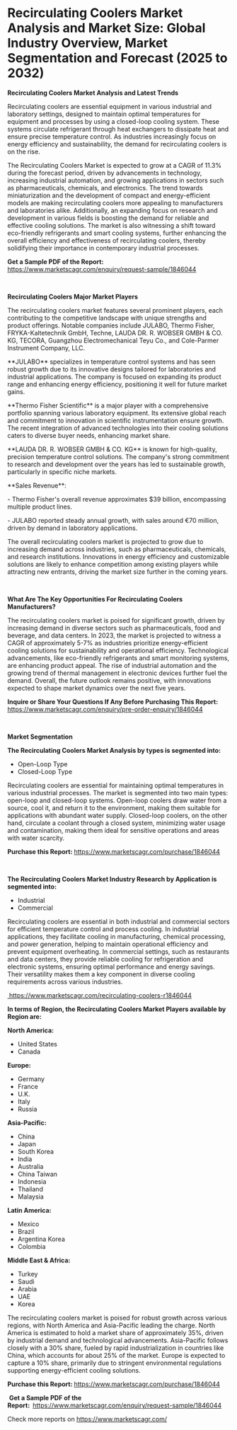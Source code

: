 <p><h1>Recirculating Coolers Market Analysis and Market Size: Global Industry Overview, Market Segmentation and Forecast (2025 to 2032)</h1></p><p><strong>Recirculating Coolers Market Analysis and Latest Trends</strong></p>
<p><p>Recirculating coolers are essential equipment in various industrial and laboratory settings, designed to maintain optimal temperatures for equipment and processes by using a closed-loop cooling system. These systems circulate refrigerant through heat exchangers to dissipate heat and ensure precise temperature control. As industries increasingly focus on energy efficiency and sustainability, the demand for recirculating coolers is on the rise.</p><p>The Recirculating Coolers Market is expected to grow at a CAGR of 11.3% during the forecast period, driven by advancements in technology, increasing industrial automation, and growing applications in sectors such as pharmaceuticals, chemicals, and electronics. The trend towards miniaturization and the development of compact and energy-efficient models are making recirculating coolers more appealing to manufacturers and laboratories alike. Additionally, an expanding focus on research and development in various fields is boosting the demand for reliable and effective cooling solutions. The market is also witnessing a shift toward eco-friendly refrigerants and smart cooling systems, further enhancing the overall efficiency and effectiveness of recirculating coolers, thereby solidifying their importance in contemporary industrial processes.</p></p>
<p><strong>Get a Sample PDF of the Report:&nbsp;</strong> <a href="https://www.marketscagr.com/enquiry/request-sample/1846044?utm_campaign=2299&utm_medium=2&utm_source=Github&utm_content=ia&utm_term=22022025&utm_id=recirculating-coolers">https://www.marketscagr.com/enquiry/request-sample/1846044</a></p>
<p>&nbsp;</p>
<p><strong>Recirculating Coolers Major Market Players</strong></p>
<p><p>The recirculating coolers market features several prominent players, each contributing to the competitive landscape with unique strengths and product offerings. Notable companies include JULABO, Thermo Fisher, FRYKA-Kaltetechnik GmbH, Techne, LAUDA DR. R. WOBSER GMBH & CO. KG, TECORA, Guangzhou Electromechanical Teyu Co., and Cole-Parmer Instrument Company, LLC.</p><p>**JULABO** specializes in temperature control systems and has seen robust growth due to its innovative designs tailored for laboratories and industrial applications. The company is focused on expanding its product range and enhancing energy efficiency, positioning it well for future market gains.</p><p>**Thermo Fisher Scientific** is a major player with a comprehensive portfolio spanning various laboratory equipment. Its extensive global reach and commitment to innovation in scientific instrumentation ensure growth. The recent integration of advanced technologies into their cooling solutions caters to diverse buyer needs, enhancing market share.</p><p>**LAUDA DR. R. WOBSER GMBH & CO. KG** is known for high-quality, precision temperature control solutions. The company's strong commitment to research and development over the years has led to sustainable growth, particularly in specific niche markets.</p><p>**Sales Revenue**: </p><p>- Thermo Fisher's overall revenue approximates $39 billion, encompassing multiple product lines.</p><p>- JULABO reported steady annual growth, with sales around €70 million, driven by demand in laboratory applications.</p><p>The overall recirculating coolers market is projected to grow due to increasing demand across industries, such as pharmaceuticals, chemicals, and research institutions. Innovations in energy efficiency and customizable solutions are likely to enhance competition among existing players while attracting new entrants, driving the market size further in the coming years.</p></p>
<p>&nbsp;</p>
<p><strong>What Are The Key Opportunities For Recirculating Coolers Manufacturers?</strong></p>
<p><p>The recirculating coolers market is poised for significant growth, driven by increasing demand in diverse sectors such as pharmaceuticals, food and beverage, and data centers. In 2023, the market is projected to witness a CAGR of approximately 5-7% as industries prioritize energy-efficient cooling solutions for sustainability and operational efficiency. Technological advancements, like eco-friendly refrigerants and smart monitoring systems, are enhancing product appeal. The rise of industrial automation and the growing trend of thermal management in electronic devices further fuel the demand. Overall, the future outlook remains positive, with innovations expected to shape market dynamics over the next five years.</p></p>
<p><strong>Inquire or Share Your Questions If Any Before Purchasing This Report:</strong> <a href="https://www.marketscagr.com/enquiry/pre-order-enquiry/1846044?utm_campaign=2299&utm_medium=2&utm_source=Github&utm_content=ia&utm_term=22022025&utm_id=recirculating-coolers">https://www.marketscagr.com/enquiry/pre-order-enquiry/1846044</a></p>
<p>&nbsp;</p>
<p><strong>Market Segmentation</strong></p>
<p><strong>The Recirculating Coolers Market Analysis by types is segmented into:</strong></p>
<p><ul><li>Open-Loop Type</li><li>Closed-Loop Type</li></ul></p>
<p><p>Recirculating coolers are essential for maintaining optimal temperatures in various industrial processes. The market is segmented into two main types: open-loop and closed-loop systems. Open-loop coolers draw water from a source, cool it, and return it to the environment, making them suitable for applications with abundant water supply. Closed-loop coolers, on the other hand, circulate a coolant through a closed system, minimizing water usage and contamination, making them ideal for sensitive operations and areas with water scarcity.</p></p>
<p><strong>Purchase this Report:&nbsp;</strong><a href="https://www.marketscagr.com/purchase/1846044?utm_campaign=2299&utm_medium=2&utm_source=Github&utm_content=ia&utm_term=22022025&utm_id=recirculating-coolers">https://www.marketscagr.com/purchase/1846044</a></p>
<p>&nbsp;</p>
<p><strong>The Recirculating Coolers Market Industry Research by Application is segmented into:</strong></p>
<p><ul><li>Industrial</li><li>Commercial</li></ul></p>
<p><p>Recirculating coolers are essential in both industrial and commercial sectors for efficient temperature control and process cooling. In industrial applications, they facilitate cooling in manufacturing, chemical processing, and power generation, helping to maintain operational efficiency and prevent equipment overheating. In commercial settings, such as restaurants and data centers, they provide reliable cooling for refrigeration and electronic systems, ensuring optimal performance and energy savings. Their versatility makes them a key component in diverse cooling requirements across various industries.</p></p>
<p><a href="https://www.marketscagr.com/recirculating-coolers-r1846044?utm_campaign=2299&utm_medium=2&utm_source=Github&utm_content=ia&utm_term=22022025&utm_id=recirculating-coolers">&nbsp;https://www.marketscagr.com/recirculating-coolers-r1846044</a></p>
<p><strong>In terms of Region, the Recirculating Coolers Market Players available by Region are:</strong></p>
<p>
    <p> <strong> North America: </strong>
        <ul>
            <li>United States</li>
            <li>Canada</li>
        </ul>
        </p> 
    <p> <strong> Europe: </strong>
        <ul>
            <li>Germany</li>
            <li>France</li>
            <li>U.K.</li>
            <li>Italy</li>
            <li>Russia</li>
        </ul>
        </p> 
    <p> <strong> Asia-Pacific: </strong>
        <ul>
            <li>China</li>
            <li>Japan</li>
            <li>South Korea</li>
            <li>India</li>
            <li>Australia</li>
            <li>China Taiwan</li>
            <li>Indonesia</li>
            <li>Thailand</li>
            <li>Malaysia</li>
        </ul>
        </p> 
    <p> <strong> Latin America: </strong>
        <ul>
            <li>Mexico</li>
            <li>Brazil</li>
            <li>Argentina Korea</li>
            <li>Colombia</li>
        </ul>
        </p> 
    <p> <strong> Middle East & Africa: </strong>
        <ul>
            <li>Turkey</li>
            <li>Saudi</li>
            <li>Arabia</li>
            <li>UAE</li>
            <li>Korea</li>
        </ul>
    </p>
    </p>
<p><p>The recirculating coolers market is poised for robust growth across various regions, with North America and Asia-Pacific leading the charge. North America is estimated to hold a market share of approximately 35%, driven by industrial demand and technological advancements. Asia-Pacific follows closely with a 30% share, fueled by rapid industrialization in countries like China, which accounts for about 25% of the market. Europe is expected to capture a 10% share, primarily due to stringent environmental regulations supporting energy-efficient cooling solutions.</p></p>
<p><strong>Purchase this Report: </strong><a href="https://www.marketscagr.com/purchase/1846044?utm_campaign=2299&utm_medium=2&utm_source=Github&utm_content=ia&utm_term=22022025&utm_id=recirculating-coolers">https://www.marketscagr.com/purchase/1846044</a></p>
<p>&nbsp;<strong>Get a Sample PDF of the Report:&nbsp;&nbsp;</strong><a href="https://www.marketscagr.com/enquiry/request-sample/1846044?utm_campaign=2299&utm_medium=2&utm_source=Github&utm_content=ia&utm_term=22022025&utm_id=recirculating-coolers">https://www.marketscagr.com/enquiry/request-sample/1846044</a></p>
<p><strong></strong></p>
<p>Check more reports on <a href="https://www.marketscagr.com/?utm_campaign=2299&utm_medium=2&utm_source=Github&utm_content=ia&utm_term=22022025&utm_id=recirculating-coolers">https://www.marketscagr.com/</a></p>